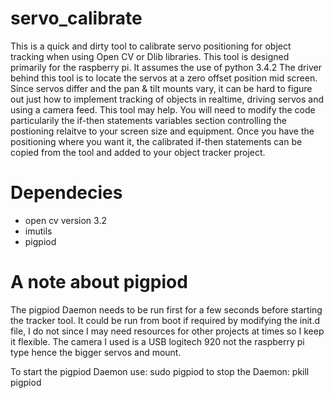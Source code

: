 # servo_calibrate
This is a quick and dirty tool to calibrate servo positioning for object tracking when using Open CV or Dlib libraries.
This tool is designed primarily for the raspberry pi. It assumes the use of python 3.4.2
The driver behind this tool is to locate the servos at a zero offset position mid screen.
Since servos differ and the pan & tilt mounts vary, it can be hard to figure out just how to implement tracking
of objects in realtime, driving servos and using a camera feed. This tool may help. 
You will need to modify the code particularily the if-then statements variables section controlling the postioning relaitve to your screen size and equipment.
Once you have the positioning where you want it, the calibrated if-then statements can be copied from the tool and added to your object tracker project.

# Dependecies
- open cv version 3.2
- imutils
- pigpiod

# A note about pigpiod
The pigpiod Daemon needs to be run first for a few seconds before starting the tracker tool. It could be run from boot if required by modifying the init.d file, I do not since I may need resources for other projects at times so I keep it flexible. The camera I used is a USB logitech 920 not the raspberry pi type hence the bigger servos and mount. 

To start the pigpiod Daemon use:
sudo pigpiod
to stop the Daemon:
pkill pigpiod

